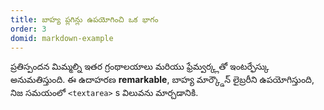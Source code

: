 ```yaml
---
title: బాహ్య ప్లగిన్లు ఉపయోగించి ఒక భాగం
order: 3
domid: markdown-example
---
```


ప్రతిస్పందన మిమ్మల్ని ఇతర గ్రంథాలయాలు మరియు ఫ్రేమ్వర్క్లతో ఇంటర్ఫేస్కు అనుమతిస్తుంది. ఈ ఉదాహరణ **remarkable**, బాహ్య మార్క్డౌన్ లైబ్రరీని ఉపయోగిస్తుంది, నిజ సమయంలో `<textarea>` s విలువను మార్చడానికి.
